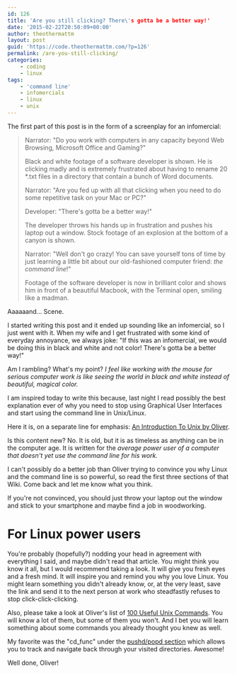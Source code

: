 ```yaml
---
id: 126
title: 'Are you still clicking? There\'s gotta be a better way!'
date: '2015-02-22T20:50:09+00:00'
author: theothermattm
layout: post
guid: 'https://code.theothermattm.com/?p=126'
permalink: /are-you-still-clicking/
categories:
    - coding
    - linux
tags:
    - 'command line'
    - infomercials
    - linux
    - unix
---
```


The first part of this post is in the form of a screenplay for an infomercial:

> Narrator: "Do you work with computers in any capacity beyond Web Browsing, Microsoft Office and Gaming?"
> 
> Black and white footage of a software developer is shown.  He is clicking madly and is extremely frustrated about having to rename 20 *.txt files in a directory that contain a bunch of Word documents. 
> 
> Narrator: "Are you fed up with all that clicking when you need to do some repetitive task on your Mac or PC?"
> 
> Developer: "There's gotta be a better way!"
> 
> The developer throws his hands up in frustration and pushes his laptop out a window.  Stock footage of an explosion at the bottom of a canyon is shown.
> 
> Narrator: "Well don't go crazy!  You can save yourself tons of time by just learning a little bit about our old-fashioned computer friend: *the command line*!"
> 
> Footage of the software developer is now in brilliant color and shows him in front of a beautiful Macbook, with the Terminal open, smiling like a madman.

Aaaaaand... Scene.

I started writing this post and it ended up sounding like an infomercial, so I just went with it.  When my wife and I get frustrated with some kind of everyday annoyance, we always joke: "If this was an infomercial, we would be doing this in black and white and not color!  There's gotta be a better way!"  

Am I rambling?  What's my point?  *I feel like working with the mouse for serious computer work is like seeing the world in black and white instead of beautiful, magical color.*

I am inspired today to write this because, last night I read possibly the best explanation ever of why you need to stop using Graphical User Interfaces and start using the command line in Unix/Linux.  

Here it is, on a separate line for emphasis:
[An Introduction To Unix by Oliver](http://www.oliverelliott.org/article/computing/tut_unix/#Introduction).  

Is this content new? No. It is old, but it is as timeless as anything can be in the computer age.  It is written for the *average power user of a computer that doesn't yet use the command line for his work.*  

I can't possibly do a better job than Oliver trying to convince you why Linux and the command line is so powerful, so read the first three sections of that Wiki.  Come back and let me know what you think.

If you're not convinced, you should just throw your laptop out the window and stick to your smartphone and maybe find a job in woodworking.

# For Linux power users

You're probably (hopefully?) nodding your head in agreement with everything I said, and maybe didn't read that article.  You might think you know it all, but I would recommend taking a look.  It will give you fresh eyes and a fresh mind.  It will inspire you and remind you why you love Linux. You might learn something you didn't already know, or, at the very least, save the link and send it to the next person at work who steadfastly refuses to stop click-click-clicking.

Also, please take a look at Oliver's list of [100 Useful Unix Commands](http://www.oliverelliott.org/article/computing/ref_unix/).  You will know a lot of them, but some of them you won't.  And I bet you will learn something about some commands you already thought you knew as well.  

My favorite was the "cd_func" under the [pushd/popd section](http://www.oliverelliott.org/article/computing/ref_unix/#pushdpopd) which allows you to track and navigate back through your visited directories.  Awesome!

Well done, Oliver!